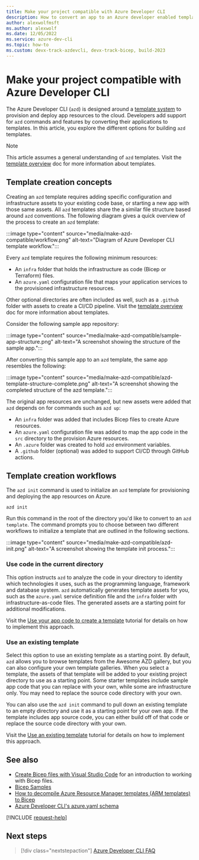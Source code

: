 ```yaml
---
title: Make your project compatible with Azure Developer CLI
description: How to convert an app to an Azure developer enabled template.
author: alexwolfmsft
ms.author: alexwolf
ms.date: 12/05/2022
ms.service: azure-dev-cli
ms.topic: how-to
ms.custom: devx-track-azdevcli, devx-track-bicep, build-2023
---
```


# Make your project compatible with Azure Developer CLI

The Azure Developer CLI (`azd`) is designed around a [template system](azd-templates.md) to provision and deploy app resources to the cloud. Developers add support for `azd` commands and features by converting their applications to templates. In this article, you explore the different options for building `azd` templates.

> [!NOTE]
> This article assumes a general understanding of `azd` templates. Visit the [template overview](azd-templates) doc for more information about templates.

## Template creation concepts

Creating an `azd` template requires adding specific configuration and infrastructure assets to your existing code base, or starting a new app with those same assets. All `azd` templates share the a similar file structure based around `azd` conventions. The following diagram gives a quick overview of the process to create an `azd` template:

:::image type="content" source="media/make-azd-compatible/workflow.png" alt-text="Diagram of Azure Developer CLI template workflow.":::

Every `azd` template requires the following minimum resources:

- An `infra` folder that holds the infrastructure as code (Bicep or Terraform) files.
- An `azure.yaml` configuration file that maps your application services to the provisioned infrastructure resources.

Other optional directories are often included as well, such as a `.github` folder with assets to create a CI/CD pipeline. Visit the [template overview](azd-templates) doc for more information about templates.

Consider the following sample app repository:

:::image type="content" source="media/make-azd-compatible/sample-app-structure.png" alt-text="A screenshot showing the structure of the sample app.":::

After converting this sample app to an `azd` template, the same app resembles the following:

:::image type="content" source="media/make-azd-compatible/azd-template-structure-complete.png" alt-text="A screenshot showing the completed structure of the azd template.":::

The original app resources are unchanged, but new assets were added that `azd` depends on for commands such as `azd up`:

- An `infra` folder was added that includes Bicep files to create Azure resources.
- An `azure.yaml` configuration file was added to map the app code in the `src` directory to the provision Azure resources.
- An `.azure` folder was created to hold `azd` environment variables.
- A `.github` folder (optional) was added to support CI/CD through GitHub actions.

## Template creation workflows

The `azd init` command is used to initialize an `azd` template for provisioning and deploying the app resources on Azure.

```azdeveloper
azd init
```

Run this command in the root of the directory you'd like to convert to an `azd template`. The command prompts you to choose between two different workflows to initialize a template that are outlined in the following sections.

:::image type="content" source="media/make-azd-compatible/azd-init.png" alt-text="A screenshot showing the template init process.":::

### Use code in the current directory

This option instructs `azd` to analyze the code in your directory to identity which technologies it uses, such as the programming language, framework and database system. `azd` automatically generates template assets for you, such as the `azure.yaml` service definition file and the `infra` folder with infrastructure-as-code files. The generated assets are a starting point for additional modifications.

Visit the [Use your app code to create a template](use-app-code.md) tutorial for details on how to implement this approach.

### Use an existing template

Select this option to use an existing template as a starting point. By default, `azd` allows you to browse templates from the Awesome AZD gallery, but you can also configure your own template galleries. When you select a template, the assets of that template will be added to your existing project directory to use as a starting point. Some starter templates include sample app code that you can replace with your own, while some are infrastructure only.  You may need to replace the source code directory with your own.

You can also use the `azd init` command to pull down an existing template to an empty directory and use it as a starting point for your own app. If the template includes app source code, you can either build off of that code or replace the source code directory with your own.

Visit the [Use an existing template](use-existing-template) tutorial for details on how to implement this approach.

## See also

- [Create Bicep files with Visual Studio Code](/azure/azure-resource-manager/bicep/quickstart-create-bicep-use-visual-studio-code?tabs=CLI) for an introduction to working with Bicep files.
- [Bicep Samples](/samples/browse/?languages=bicep)
- [How to decompile Azure Resource Manager templates (ARM templates) to Bicep](/azure/azure-resource-manager/bicep/decompile?tabs=azure-cli)
- [Azure Developer CLI's azure.yaml schema](./azd-schema.md)

[!INCLUDE [request-help](includes/request-help.md)]

## Next steps

> [!div class="nextstepaction"]
> [Azure Developer CLI FAQ](./faq.yml)

